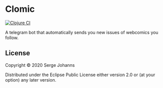 # Clomic

[![Clojure CI](https://github.com/SergeJohanns/clomic/workflows/Clojure%20CI/badge.svg)](https://github.com/SergeJohanns/clomic/actions?query=workflow%3A%22Clojure+CI%22)

A telegram bot that automatically sends you new issues of webcomics you follow.

<!-- ## Usage -->

## License

Copyright © 2020 Serge Johanns

Distributed under the Eclipse Public License either version 2.0 or (at
your option) any later version.
